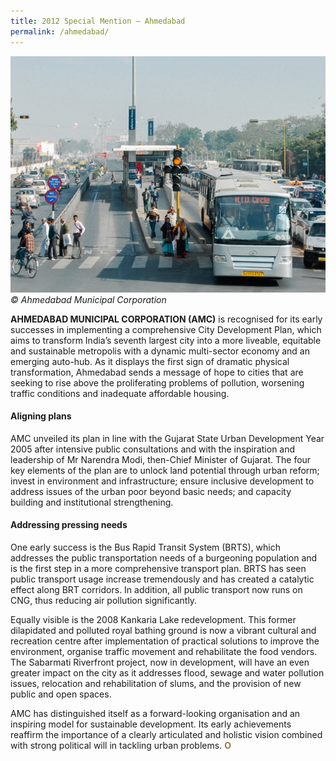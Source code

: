 ```yaml
---
title: 2012 Special Mention — Ahmedabad
permalink: /ahmedabad/
---
```


![Ahmedabad](/images/special-mentions/ahmedabad.jpg)
_© Ahmedabad Municipal Corporation_

**AHMEDABAD MUNICIPAL CORPORATION (AMC)** is recognised for its early successes in implementing a comprehensive City Development Plan, which aims to transform India’s seventh largest city into a more liveable, equitable and sustainable metropolis with a dynamic multi-sector economy and an emerging auto-hub. As it displays the first sign of dramatic physical transformation, Ahmedabad sends a message of hope to cities that are seeking to rise above the proliferating problems of pollution, worsening traffic conditions and inadequate affordable housing.

#### **Aligning plans**

AMC unveiled its plan in line with the Gujarat State Urban Development Year 2005 after intensive public consultations and with the inspiration and leadership of Mr Narendra Modi, then-Chief Minister of Gujarat. The four key elements of the plan are to unlock land potential through urban reform; invest in environment and infrastructure; ensure inclusive development to address issues of the urban poor beyond basic needs; and capacity building and institutional strengthening.

#### **Addressing pressing needs**

One early success is the Bus Rapid Transit System (BRTS), which addresses the public transportation needs of a burgeoning population and is the first step in a more comprehensive transport plan. BRTS has seen public transport usage increase tremendously and has created a catalytic effect along BRT corridors. In addition, all public transport now runs on CNG, thus reducing air pollution significantly. 

Equally visible is the 2008 Kankaria Lake redevelopment. This former dilapidated and polluted royal bathing ground is now a vibrant cultural and recreation centre after implementation of practical solutions to improve the environment, organise traffic movement and rehabilitate the food vendors. The Sabarmati Riverfront project, now in development, will have an even greater impact on the city as it addresses flood, sewage and water pollution issues, relocation and rehabilitation of slums, and the provision of new public and open spaces.

AMC has distinguished itself as a forward-looking organisation and an inspiring model for sustainable development. Its early achievements reaffirm the importance of a clearly articulated and holistic vision combined with strong political will in tackling urban problems. **<font color="#967942">O</font>**
